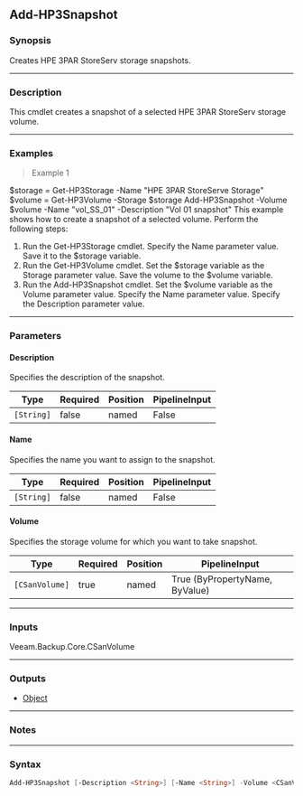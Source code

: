 Add-HP3Snapshot
---------------

### Synopsis
Creates HPE 3PAR StoreServ storage snapshots.

---

### Description

This cmdlet creates a snapshot of a selected HPE 3PAR StoreServ storage volume.

---

### Examples
> Example 1

$storage = Get-HP3Storage -Name "HPE 3PAR StoreServe Storage"
$volume = Get-HP3Volume -Storage $storage
Add-HP3Snapshot -Volume $volume -Name "vol_SS_01" -Description "Vol 01 snapshot"
This example shows how to create a snapshot of a selected volume.
Perform the following steps:
1. Run the Get-HP3Storage cmdlet. Specify the Name parameter value. Save it to the $storage variable.
2. Run the Get-HP3Volume cmdlet. Set the $storage variable as the Storage parameter value. Save the volume to the $volume variable.
3. Run the Add-HP3Snapshot cmdlet. Set the $volume variable as the Volume parameter value. Specify the Name parameter value. Specify the Description parameter value.

---

### Parameters
#### **Description**
Specifies the description of the snapshot.

|Type      |Required|Position|PipelineInput|
|----------|--------|--------|-------------|
|`[String]`|false   |named   |False        |

#### **Name**
Specifies the name you want to assign to the snapshot.

|Type      |Required|Position|PipelineInput|
|----------|--------|--------|-------------|
|`[String]`|false   |named   |False        |

#### **Volume**
Specifies the storage volume for which you want to take snapshot.

|Type          |Required|Position|PipelineInput                 |
|--------------|--------|--------|------------------------------|
|`[CSanVolume]`|true    |named   |True (ByPropertyName, ByValue)|

---

### Inputs
Veeam.Backup.Core.CSanVolume

---

### Outputs
* [Object](https://learn.microsoft.com/en-us/dotnet/api/System.Object)

---

### Notes

---

### Syntax
```PowerShell
Add-HP3Snapshot [-Description <String>] [-Name <String>] -Volume <CSanVolume> [<CommonParameters>]
```
